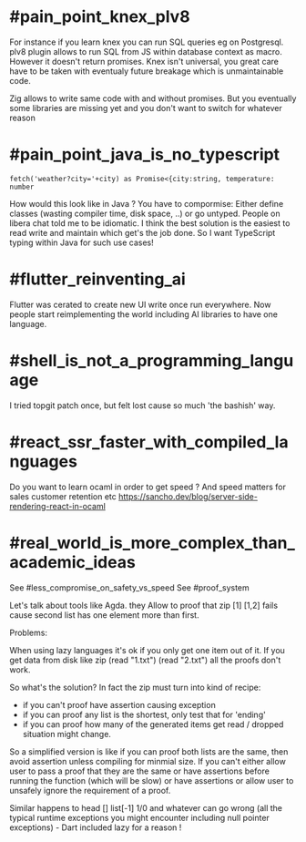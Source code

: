 # #pain_point_knex_plv8

For instance if you learn knex you can run SQL queries eg on Postgresql.
plv8 plugin allows to run SQL from JS within database context as macro.
However it doesn't return promises.
Knex isn't universal, you great care have to be taken with eventualy future
breakage which is unmaintainable code.

Zig allows to write same code with and without promises. But you eventually
some libraries are missing yet and you don't want to switch for whatever reason

# #pain_point_java_is_no_typescript

    fetch('weather?city='+city) as Promise<{city:string, temperature: number

How would this look like in Java ? You have to compormise:
Either define classes (wasting compiler time, disk space, ..) or go untyped.
People on libera chat told me to be idiomatic.
I think the best solution is the easiest to read write and maintain which get's the job done.
So I want TypeScript typing within Java for such use cases!

# #flutter_reinventing_ai

Flutter was cerated to create new UI write once run everywhere. Now people
start reimplementing the world including AI libraries to have one language.

# #shell_is_not_a_programming_language
I tried topgit patch once, but felt lost cause so much 'the bashish' way.

# #react_ssr_faster_with_compiled_languages
Do you want to learn ocaml in order to get speed ?
And speed matters for sales customer retention etc
https://sancho.dev/blog/server-side-rendering-react-in-ocaml

# #real_world_is_more_complex_than_academic_ideas

See #less_compromise_on_safety_vs_speed
See #proof_system

Let's talk about tools like Agda. they Allow to proof that zip [1] [1,2] fails
cause second list has one element more than first.

Problems:

When using lazy languages it's ok if you only get one item out of it.
If you get data from disk like zip (read "1.txt") (read "2.txt") all the proofs
don't work.

So what's the solution? In fact the zip must turn into kind of recipe:
- if you can't proof have assertion causing exception
- if you can proof any list is the shortest, only test that for 'ending'
- if you can proof how many of the generated items get read / dropped
  situation might change.

So a simplified version is like if you can proof both lists are the same,
then avoid assertion unless compiling for minmial size.
If you can't either allow user to pass a proof that they are the same
or have assertions before running the function (which will be slow)
or have assertions or allow user to unsafely ignore the requirement of a proof.

Similar happens to head [] list[-1]  1/0 and whatever can go wrong (all the
typical runtime exceptions you might encounter including null pointer
exceptions) - Dart included lazy for a reason !
